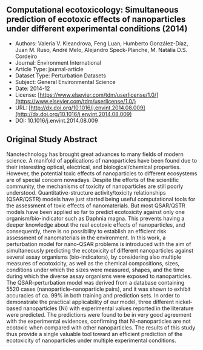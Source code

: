 <script type='text/javascript' src='https://d1bxh8uas1mnw7.cloudfront.net/assets/embed.js'></script>

<div style="float: right; width: 200px" class='altmetric-embed' data-badge-type='donut' data-condensed='true' data-badge-details='right' data-doi="10.1016/j.envint.2014.08.009"></div>

## Computational ecotoxicology: Simultaneous prediction of ecotoxic effects of nanoparticles under different experimental conditions (2014)
<script type="application/ld+json">
	{	
		"@context": {
			"bs": "https://bioschemas.org/",
			"schema": "https://schema.org/",
			"citation": "schema:citation",
			"name": "schema:name",
			"url": "schema:url",
			"variableMeasured": "schema:variableMeasured"
		},
		"variableMeasured": [
			{
				"@type": "schema:PropertyValue",
				"name": "MI-R1.3-ABSTRACT-BASIC-CHEMICAL_COMPOSITION"
			},
			{
				"@type": "schema:PropertyValue",
				"name": "MI-R1.3-ABSTRACT-TOX-ORGANISM_OR_SPECIES"
			},
			{
				"@type": "schema:PropertyValue",
				"name": "MI-R1.3-ABSTRACT-PHYSCHEM-SHAPE"
			},
			{
				"@type": "schema:PropertyValue",
				"name": "MI-R1.3-ABSTRACT-PHYSCHEM-SIZE"
			},
			{
				"@type": "schema:PropertyValue",
				"name": "MI-R1.3-ABSTRACT-TOX-EXPOSURE_TIME"
			}
		],
		"@type": "schema:Dataset",
		"name": "Computational ecotoxicology: Simultaneous prediction of ecotoxic effects of nanoparticles under different experimental conditions",
		"url": "http://dx.doi.org/10.1016/j.envint.2014.08.009",
		"citation": "https://doi.org/10.1016/j.envint.2014.08.009",
		"@id": "10.1016/j.envint.2014.08.009",
		"http://purl.org/dc/terms/conformsTo": { "@type": "schema:CreativeWork", "@id": "https://bioschemas.org/profiles/Dataset/0.4-DRAFT" },
		"schema:license": "https://www.elsevier.com/tdm/userlicense/1.0/",
		"schema:creator": [
		  {
			"@type": "schema:Organization",
			"name": "RiskGONE"
		  }
		],
		"schema:datePublished": "2014-12"
	}
</script>

* Authors: Valeria V. Kleandrova, Feng Luan, Humberto González-Díaz, Juan M. Ruso, André Melo, Alejandro Speck-Planche, M. Natália D.S. Cordeiro
* Journal: Environment International
* Article Type: journal-article
* Dataset Type: Perturbation Datasets
* Subject: General Environmental Science
* Date: 2014-12
* License: [https://www.elsevier.com/tdm/userlicense/1.0/](https://www.elsevier.com/tdm/userlicense/1.0/)
* URL: [http://dx.doi.org/10.1016/j.envint.2014.08.009](http://dx.doi.org/10.1016/j.envint.2014.08.009)
* DOI: 10.1016/j.envint.2014.08.009



## Original Study Abstract

Nanotechnology has brought great advances to many fields of modern science. A manifold of applications of nanoparticles have been found due to their interesting optical, electrical, and biological/chemical properties. However, the potential toxic effects of nanoparticles to different ecosystems are of special concern nowadays. Despite the efforts of the scientific community, the mechanisms of toxicity of nanoparticles are still poorly understood. Quantitative-structure activity/toxicity relationships (QSAR/QSTR) models have just started being useful computational tools for the assessment of toxic effects of nanomaterials. But most QSAR/QSTR models have been applied so far to predict ecotoxicity against only one organism/bio-indicator such as Daphnia magna. This prevents having a deeper knowledge about the real ecotoxic effects of nanoparticles, and consequently, there is no possibility to establish an efficient risk assessment of nanomaterials in the environment. In this work, a perturbation model for nano-QSAR problems is introduced with the aim of simultaneously predicting the ecotoxicity of different nanoparticles against several assay organisms (bio-indicators), by considering also multiple measures of ecotoxicity, as well as the chemical compositions, sizes, conditions under which the sizes were measured, shapes, and the time during which the diverse assay organisms were exposed to nanoparticles. The QSAR-perturbation model was derived from a database containing 5520 cases (nanoparticle–nanoparticle pairs), and it was shown to exhibit accuracies of ca. 99% in both training and prediction sets. In order to demonstrate the practical applicability of our model, three different nickel-based nanoparticles (Ni) with experimental values reported in the literature were predicted. The predictions were found to be in very good agreement with the experimental evidences, confirming that Ni-nanoparticles are not ecotoxic when compared with other nanoparticles. The results of this study thus provide a single valuable tool toward an efficient prediction of the ecotoxicity of nanoparticles under multiple experimental conditions.

